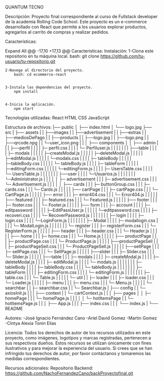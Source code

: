 QUANTUM TECNO


Descripción:
    Proyecto final correspondiente al curso de Fullstack developer de la academia Rolling Code School.
    Este proyecto es un e-commerce desarrollado con React que permite a los usuarios explorar productos, agregarlos al carrito de compras y realizar pedidos.


Características:

Expand All
	@@ -17,10 +17,13 @@ Características:
Instalación:
    1-Clona este repositorio en tu máquina local.
        bash: git clone https://github.com/tu-usuario/tu-repositorio.git


    2-Navega al directorio del proyecto.
        bash: cd ecommerce-react


    3-Instala las dependencias del proyecto.
        npm install


    4-Inicia la aplicación.
        npm start


Tecnologías utilizadas:
    React
    HTML
    CSS
    JavaScript

Estructura de archivos:
|── public
│   ├── index.html
│   └── logo.jpg
├── src
|   ├── assets
|   |   ├──images
|   |   ├──advertisement
|   |   ├──extras
|   |   ├──mediosDePago
|   |   ├──products
|   |   ├──logo.jpg
|   |   ├──logo.png 
|   |   ├──qrcode.npg
|   |   └─user_icon.png
|   |
│   ├── components
│   │   ├── admin
|   |   |   ├──perfil
|   |   |   |   ├─ perfil.css
|   |   |   |   └─ Perfiluser.js
|   |   |   |
|   |   |   ├──table
|   |   |   |   ├─ modals
|   |   |   |   |   ├─createModal.js
|   |   |   |   |   ├─deleteModal.js
|   |   |   |   |   ├─editModal.js
|   |   |   |   |   └─modals.css
|   |   |   |   ├─ tableBody
|   |   |   |   |   ├─tableBody.css
|   |   |   |   |   └─ tableBody.js
|   |   |   |   ├─ tableForm
|   |   |   |   |   ├─editingForm.css
|   |   |   |   |   └─editingForm.js
|   |   |   |   ├─ UsersTable.css
|   |   |   |   └─ UsersTable.js
|   |   |   |
|   |   |   ├──user
|   |   |   |   └─Usuarios.js
|   |   |   |
|   |   |   └─Administrator.js
|   |   |
│   │   ├─ advertisement
|   |   |   ├─ advertisement.css
|   |   |   └─ Advertisement.js
|   |   |
│   │   ├── cards
|   |   |   ├─ buttonGroup.css
|   |   |   ├─ cards.css
|   |   |   └─ Cards.js
|   |   |
|   |   ├── cartPage
|   |   |   ├─ cartPage.css
|   |   |   └─ CartPage.js
|   |   |
|   |   ├── error
|   |   |   ├─ error404.css
|   |   |   └─ Error404.js
|   |   |
|   |   ├── featured
|   |   |   ├─ featured.css
|   |   |   └─ Featured.js
|   |   |
|   |   ├── footer
|   |   |   ├─ footer.css
|   |   |   └─ Footer.js
|   |   |
|   |   ├── form
|   |   |   ├─ account
|   |   |   |   ├─ editpassword
|   |   |   |   |   ├─EditPassUser.js
|   |   |   |   |   └─editpassword.css
|   |   |   |   ├─  recoveri.css
|   |   |   |   └─  RecoverPassword.js
|   |   |   |
|   |   |   ├─ login
|   |   |   |   ├─ login.css
|   |   |   |   └─LoginForm.js
|   |   |   |
|   |   |   ├─ Modal
|   |   |   |   ├─ modallogin.css
|   |   |   |   └─ ModalLogin.js
|   |   |   |
|   |   |   └─ register
|   |   |      ├─ registerForm.css
|   |   |      └─ RegisterForm.js
|   |   |
|   |   ├── header
|   |   |   ├─ header.css
|   |   |   └─ Header.js
|   |   |
|   |   ├── home
|   |   |   ├─ home.css
|   |   |   └─ Home.js
|   |   |
|   |   ├── productPage
|   |   |   ├─ productPage.css
|   |   |   └─ ProductPage.js
|   |   |
|   |   ├──productPageSell
|   |   |   ├─ productPageSell.css
|   |   |   └─ ProductPageSell.js
|   |   |
|   |   ├──sellPage
|   |   |   ├─ sellPage.css
|   |   |   └─ SellPage.js
|   |   |
|   |   ├──slider
|   |   |   ├─ Slider.css
|   |   |   └─ Slider.js
|   |   |
|   |   ├──table
|   |   |   ├─ modals
|   |   |   |   ├─ createModal.js
|   |   |   |   ├─ deleteModal.js
|   |   |   |   ├─ editModal.js
|   |   |   |   └─ modals.js
|   |   |   |
|   |   |   ├─ tableBody
|   |   |   |   ├─ tableBody.css
|   |   |   |   └─ tableBody.js
|   |   |   |
|   |   |   ├─ tableForm
|   |   |   |   ├─ editingForm.css
|   |   |   |   └─ editingForm.js
|   |   |   |
|   |   |   ├─ table.css
|   |   |   └─ Table.js
|   |   |
|   |   └─ util
|   |       ├─ loader
|   |       |   ├─ loader.css
|   |       |   └─ Loader.js
|   |       |
|   |       ├─ menu
|   |       |   ├─ menu.css
|   |       |   └─ Menu.js
|   |       |
|   |       └─ searchbar
|   |           ├─ searchbar.css
|   |           └─ Searchbar.js
|   ├── config
|   |    └─ axiosInit.js
|   |
|   ├── context
|   |    └─ cartContext.js
|   |
│   ├── pages
│   │   ├─ homePage
|   |   |   └─ homePage.js
|   |   |
│   │   └─ hotItemsPage
|   |       └─ hotItemsPage.js
|   |
│   ├── App.js
|   |
|   ├── index.css
|   |
│   └── index.js
|
└── README


Autores:
    -José Ignacio Fernández Cano
    -Ariel David Gomez
    -Martin Gomez
    -Cintya Alexia Tonin Elias 

Licencia:
    Todos los derechos de autor de los recursos utilizados en este proyecto, como imágenes, logotipos y marcas registradas, pertenecen a sus respectivos dueños. Estos recursos se utilizan únicamente con fines ilustrativos y para mejorar la experiencia del usuario. Si crees que se han infringido tus derechos de autor, por favor contáctanos y tomaremos las medidas correspondientes.


Recursos adicionales:
    Repositorio Backend: https://github.com/NachoFernandezCano/backProyectofinal.git